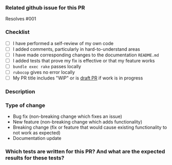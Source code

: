 ### Related github issue for this PR

Resolves #001 <!--fill issue number-->

### Checklist

* [ ] I have performed a self-review of my own code
* [ ] I added comments, particularly in hard-to-understand areas
* [ ] I have made corresponding changes to the documentation `README.md`
* [ ] I added tests that prove my fix is effective or that my feature works
* [ ] `bundle exec rake` passes locally
* [ ] `rubocop` gives no error locally
* [ ] My PR title includes "WIP" or is [draft PR](https://help.github.com/en/github/collaborating-with-issues-and-pull-requests/about-pull-requests#draft-pull-requests) if work is in progress

### Description

<!-- Please include a summary of the change and which issue is fixed.
Please also include relevant motivation and context.
Guide questions:
  - What changed, and why?
  - What alternative solutions did you consider?
  - What are the tradeoffs for your solution?

Include anything else we should know about. -->

### Type of change

<!-- Please delete options that are not relevant. -->

* Bug fix (non-breaking change which fixes an issue)
* New feature (non-breaking change which adds functionality)
* Breaking change (fix or feature that would cause existing functionality to not
work as expected)
* Documentation update

### Which tests are written for this PR? And what are the expected results for these tests?

<!-- Please describe the tests that you ran to verify your changes. -->
